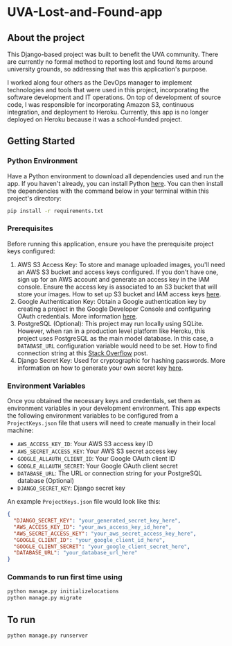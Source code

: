 # UVA-Lost-and-Found-app
## About the project
This Django-based project was built to benefit the UVA community. There are currently no formal method to reporting lost and found items around university grounds, so addressing that was this application's purpose. 

I worked along four others as the DevOps manager to implement technologies and tools that were used in this project, incorporating the software development and IT operations. On top of development of source code, I was responsible for incorporating Amazon S3, continuous integration, and deployment to Heroku. Currently, this app is no longer deployed on Heroku because it was a school-funded project. 

## Getting Started
### Python Environment
Have a Python environment to download all dependencies used and run the app. If you haven't already, you can install Python [here](https://www.python.org/downloads/). You can then install the dependencies with the command below in your terminal within this project's directory:
```bash
pip install -r requirements.txt
```
### Prerequisites 
Before running this application, ensure you have the prerequisite project keys configured:
1. AWS S3 Access Key: To store and manage uploaded images, you'll need an AWS S3 bucket and access keys configured. If you don't have one, sign up for an AWS account and generate an access key in the IAM console. Ensure the access key is associated to an S3 bucket that will store your images. How to set up S3 bucket and IAM access keys [here](https://services.northwestern.edu/TDClient/30/Portal/KB/ArticleDet?ID=2025).
2. Google Authentication Key: Obtain a Google authentication key by creating a project in the Google Developer Console and configuring OAuth credentials. More information [here](https://medium.com/@infowithkiiru/django-user-registration-with-google-67524cce5ab7).
3. PostgreSQL (Optional): This project may run locally using SQLite. However, when ran in a production level platform like Heroku, this project uses PostgreSQL as the main model database. In this case, a `DATABASE_URL` configuration variable would need to be set. How to find connection string at this [Stack Overflow](https://stackoverflow.com/questions/3582552/what-is-the-format-for-the-postgresql-connection-string-url) post.
4. Django Secret Key: Used for cryptographic for hashing passwords. More information on how to generate your own secret key [here](https://www.educative.io/answers/how-to-generate-a-django-secretkey).

### Environment Variables
Once you obtained the necessary keys and credentials, set them as environment variables in your development environment. This app expects the following environment variables to be configured from a `ProjectKeys.json` file that users will need to create manually in their local machine:
- `AWS_ACCESS_KEY_ID`: Your AWS S3 access key ID
- `AWS_SECRET_ACCESS_KEY`: Your AWS S3 secret access key
- `GOOGLE_ALLAUTH_CLIENT_ID`: Your Google OAuth client ID
- `GOOGLE_ALLAUTH_SECRET`: Your Google OAuth client secret
- `DATABASE_URL`: The URL or connection string for your PostgreSQL database (Optional)
- `DJANGO_SECRET_KEY`: Django secret key

An example `ProjectKeys.json` file would look like this:
```json
{
  "DJANGO_SECRET_KEY": "your_generated_secret_key_here",
  "AWS_ACCESS_KEY_ID": "your_aws_access_key_id_here",
  "AWS_SECRET_ACCESS_KEY": "your_aws_secret_access_key_here",
  "GOOGLE_CLIENT_ID": "your_google_client_id_here",
  "GOOGLE_CLIENT_SECRET": "your_google_client_secret_here",
  "DATABASE_URL": "your_database_url_here"
}
```

### Commands to run first time using
```bash
python manage.py initializelocations
python manage.py migrate
```

## To run
```bash
python manage.py runserver
```
